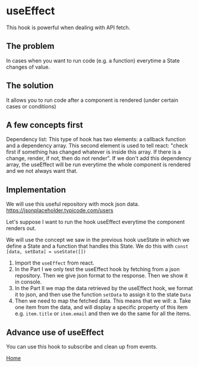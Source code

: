 # useEffect
This hook is powerful when dealing with API fetch.

## The problem
In cases when you want to run code (e.g. a function) everytime a State changes of value.

## The solution
It allows you to run code after a component is rendered (under certain cases or conditions)

## A few concepts first
Dependency list: This type of hook has two elements: a callback function and a dependency array. This second element is used to tell react: "check first if something has changed whatever is inside this array. If there is a change, render, if not, then do not render". If we don't add this dependency array, the useEffect will be run everytime the whole component is rendered and we not always want that. 

## Implementation
We will use this useful repository with mock json data. https://jsonplaceholder.typicode.com/users

Let's suppose I want to run the hook useEffect everytime the component renders out.

We will use the concept we saw in the previous hook useState in which we define a State and a function that handles this State. We do this with ``const [data, setData] = useState([])``

1. Import the ``useEffect`` from react.
2. In the Part I we only test the useEffect hook by fetching from a json repository. Then we give json format to the response. Then we show it in console.
3. In the Part II we map the data retrieved by the useEffect hook, we format it to json, and then use the function ``setData`` to assign it to the state ``Data``
4. Then we need to map the fetched data. This means that we will:
    a. Take one item from the data, and will display a specific property of this item e.g. ``item.title`` or ``item.email`` and then we do the same for all the items.

## Advance use of useEffect
You can use this hook to subscribe and clean up from events.

[Home](/README.md)